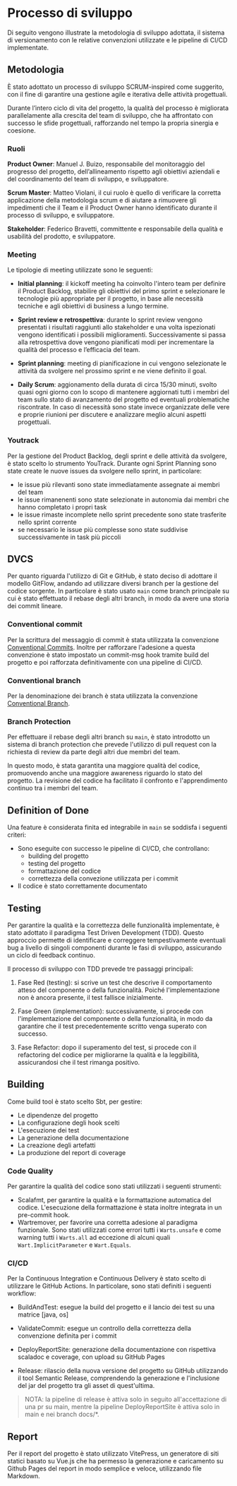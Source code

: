 # Processo di sviluppo
Di seguito vengono illustrate la metodologia di sviluppo adottata, il sistema 
di versionamento con le relative convenzioni utilizzate e le pipeline di CI/CD implementate.

## Metodologia
È stato adottato un processo di sviluppo SCRUM-inspired come suggerito, 
con il fine di garantire una gestione agile e iterativa delle attività progettuali.

Durante l’intero ciclo di vita del progetto, la qualità del processo è migliorata parallelamente alla crescita del team di sviluppo, che ha affrontato con successo le sfide progettuali, rafforzando nel tempo la propria sinergia e coesione.

### Ruoli
**Product Owner**: Manuel J. Buizo, responsabile del monitoraggio del progresso del progetto, dell’allineamento rispetto agli obiettivi aziendali e del coordinamento del team di sviluppo, e sviluppatore.

**Scrum Master**: Matteo Violani, il cui ruolo è quello di verificare la corretta applicazione della metodologia scrum e di aiutare a rimuovere gli impedimenti che il Team e il Product Owner hanno identificato durante il processo di sviluppo, e sviluppatore.

**Stakeholder**: Federico Bravetti, committente e responsabile della qualità e usabilità del prodotto, e sviluppatore.

### Meeting
Le tipologie di meeting utilizzate sono le seguenti:

- **Initial planning**: il kickoff meeting ha coinvolto l'intero team per definire il 
Product Backlog, stabilire gli obiettivi del primo sprint e selezionare le tecnologie 
più appropriate per il progetto, in base alle necessità tecniche e agli obiettivi di 
business a lungo termine.


- **Sprint review e retrospettiva**: durante lo sprint review vengono presentati i risultati raggiunti allo stakeholder e una volta ispezionati vengono identificati i possibili miglioramenti. Successivamente si passa alla retrospettiva dove vengono pianificati modi per incrementare la qualità del processo e l’efficacia del team.


- **Sprint planning**: meeting di pianificazione in cui vengono selezionate le attività da svolgere nel prossimo sprint e ne viene definito il goal.


- **Daily Scrum**: aggionamento della durata di circa 15/30 minuti, svolto quasi ogni giorno 
con lo scopo di mantenere aggiornati tutti i membri del team sullo stato di avanzamento 
del progetto ed eventuali problematiche riscontrate. 
In caso di necessità sono state invece organizzate delle vere e proprie riunioni per discutere 
e analizzare meglio alcuni aspetti progettuali.


### Youtrack
Per la gestione del Product Backlog, degli sprint e delle attività da svolgere, è stato scelto lo strumento YouTrack.
Durante ogni Sprint Planning sono state create le nuove issues da svolgere nello sprint, in particolare:
- le issue più rilevanti sono state immediatamente assegnate ai membri del team
- le issue rimanenenti sono state selezionate in autonomia dai membri che hanno completato i propri task
- le issue rimaste incomplete nello sprint precedente sono state trasferite nello sprint corrente
- se necessario le issue più complesse sono state suddivise successivamente in task più piccoli

## DVCS
Per quanto riguarda l'utilizzo di Git e GitHub, è stato deciso di adottare il modello GitFlow, 
andando ad utilizzare diversi branch per la gestione del codice sorgente.
In particolare è stato usato `main` come branch principale su cui è stato effettuato il 
rebase degli altri branch, in modo da avere una storia dei commit lineare.


### Conventional commit
Per la scrittura del messaggio di commit è stata utilizzata la convenzione [Conventional Commits](https://www.conventionalcommits.org/en/v1.0.0/). 
Inoltre per rafforzare l'adesione a questa convenzione è stato impostato un commit-msg 
hook tramite build del progetto e poi rafforzata definitivamente con una pipeline di CI/CD.

### Conventional branch
Per la denominazione dei branch è stata utilizzata la convenzione [Conventional Branch](https://conventional-branch.github.io/).

### Branch Protection
Per effettuare il rebase degli altri branch su `main`, è stato introdotto un sistema di 
branch protection che prevede l'utilizzo di pull request con la richiesta di review 
da parte degli altri due membri del team.

In questo modo, è stata garantita una maggiore qualità del codice, promuovendo anche 
una maggiore awareness riguardo lo stato del progetto. La revisione del codice ha
facilitato il confronto e l'apprendimento continuo tra i membri del team.

## Definition of Done
Una feature è considerata finita ed integrabile in `main` se soddisfa i seguenti criteri:
- Sono eseguite con successo le pipeline di CI/CD, che controllano:
  - building del progetto
  - testing del progetto 
  - formattazione del codice
  - correttezza della convezione utilizzata per i commit
- Il codice è stato correttamente documentato

## Testing
Per garantire la qualità e la correttezza delle funzionalità implementate, 
è stato adottato il paradigma Test Driven Development (TDD). 
Questo approccio permette di identificare e correggere tempestivamente eventuali 
bug a livello di singoli componenti durante le fasi di sviluppo, assicurando 
un ciclo di feedback continuo.

Il processo di sviluppo con TDD prevede tre passaggi principali:

1. Fase Red (testing): si scrive un test che descrive il comportamento atteso del 
componente o della funzionalità. Poiché l'implementazione non è ancora presente, 
il test fallisce inizialmente.

2. Fase Green (implementation): successivamente, si procede con l'implementazione 
del componente o della funzionalità, in modo da garantire che il test precedentemente 
scritto venga superato con successo.

3. Fase Refactor: dopo il superamento del test, si procede con il refactoring del 
codice per migliorarne la qualità e la leggibilità, assicurandosi che il test rimanga 
positivo.


## Building
Come build tool è stato scelto Sbt, per gestire:
- Le dipendenze del progetto
- La configurazione degli hook scelti
- L'esecuzione dei test
- La generazione della documentazione
- La creazione degli artefatti
- La produzione del report di coverage

### Code Quality
Per garantire la qualità del codice sono stati utilizzati i seguenti strumenti:
- Scalafmt, per garantire la qualità e la formattazione automatica del codice. 
L'esecuzione della formattazione è stata inoltre integrata in un pre-commit hook.
- Wartremover, per favorire una corretta adesione al paradigma funzionale. Sono stati utilizzati come errori tutti i `Warts.unsafe` e come warning tutti 
i `Warts.all` ad eccezione di alcuni quali `Wart.ImplicitParameter` e `Wart.Equals`.

### CI/CD
Per la Continuous Integration e Continuous Delivery è stato scelto di utilizzare le 
GitHub Actions.
In particolare, sono stati definiti i seguenti workflow:

- BuildAndTest: esegue la build del progetto e il lancio dei test su una matrice [java, os]

- ValidateCommit: esegue un controllo della correttezza della convenzione definita per i commit

- DeployReportSite: generazione della documentazione con rispettiva scaladoc e coverage, con upload su GitHub Pages

- Release: rilascio della nuova versione del progetto su GitHub utilizzando il tool Semantic Release, comprendendo la generazione e l'inclusione del jar del progetto tra gli asset di quest'ultima.

>NOTA: la pipeline di release è attiva solo in seguito all'accettazione di una pr su main, mentre la pipeline DeployReportSite è attiva solo in main e nei branch docs/*.

## Report
Per il report del progetto è stato utilizzato VitePress, un generatore di siti statici basato su Vue.js che ha permesso la generazione e caricamento su Github Pages del report in modo semplice e veloce, utilizzando file Markdown.
